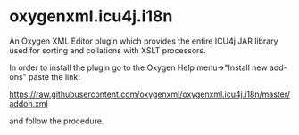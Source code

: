 # oxygenxml.icu4j.i18n
An Oxygen XML Editor plugin which provides the entire ICU4j JAR library used for sorting and collations with XSLT processors.

In order to install the plugin go to the Oxygen Help menu->"Install new add-ons" paste the link:

https://raw.githubusercontent.com/oxygenxml/oxygenxml.icu4j.i18n/master/addon.xml

and follow the procedure.
